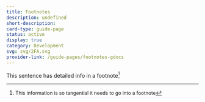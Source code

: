 ```yaml
---
title: Footnotes
description: undefined
short-description: 
card-type: guide-page
status: active
display: true
category: Development
svg: svg/2FA.svg
provider-link: /guide-pages/footnotes-gdocs
---
```

This sentence has detailed info in a footnote[^1]

[^1]: <span style='font-size:0.91em'>This information is so tangential it needs to go into a footnote</span>
